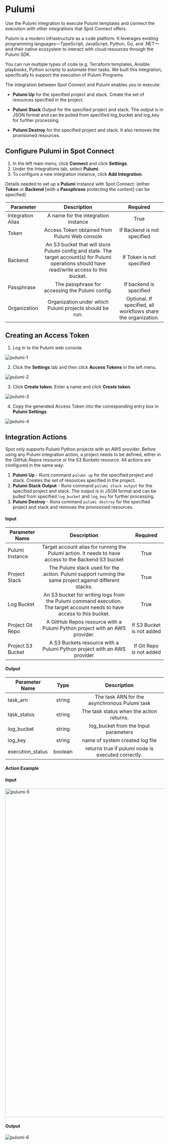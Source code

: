 # Pulumi

Use the Pulumi integration to execute Pulumi templates and connect the execution with other integrations that Spot Connect offers. 

Pulumi is a modern infrastructure as a code platform. It leverages existing programming languages—TypeScript, JavaScript, Python, Go, and .NET—and their native ecosystem to interact with cloud resources through the Pulumi SDK. 

You can run multiple types of code (e.g. Terraform templates, Ansible playbooks, Python scripts) to automate their tasks. We built this integration, specifically to support the execution of Pulumi Programs. 

The integration between Spot Connect and Pulumi enables you to execute: 

* **Pulumi Up** for the specified project and stack. Create the set of resources specified in the project. 

* **Pulumi Stack** Output for the specified project and stack. The output is in JSON format and can be pulled from specified log_bucket and log_key for further processing. 

* **Pulumi Destroy** for the specified project and stack. It also removes the provisioned resources. 

## Configure Pulumi in Spot Connect 

1. In the left main menu, click **Connect** and click **Settings**.  
2. Under the Integrations tab, select **Pulumi**. 
3. To configure a new integration instance, click **Add Integration**.  

Details needed to set up a **Pulumi** instance with Spot Connect: (either **Token** or **Backend** [with a **Passphrase** protecting the content] can be specified) 
 
 
|       Parameter         |                                                                        Description                                                                   |                                Required                            |
|-------------------------|:----------------------------------------------------------------------------------------------------------------------------------------------------:|:------------------------------------------------------------------:|
|      Integration Alias  |     A name for the integration instance                                                                                                              |     True                                                           |
|      Token              |     Access Token obtained from Pulumi Web console                                                                                                    |     If Backend is not specified                                    |
|      Backend            |     An S3 bucket that will store Pulumi config and state. The target account(s) for Pulumi operations should have read/write access to this bucket.  |     If Token is not specified                                      |
|      Passphrase         |     The passphrase for accessing the Pulumi config.                                                                                                  |     If backend is specified                                        |
|      Organization       |     Organization under which Pulumi projects should be run.                                                                                          |     Optional. If specified, all workflows share the organization.  |

## Creating an Access Token 

1. Log in to the Pulumi web console.  

![pulumi-1](https://github.com/spotinst/help/assets/106514736/5f4856b5-aa31-4407-94b0-a52ae2524f19)

2. Click the **Settings** tab and then click **Access Tokens** in the left menu.   

![pulumi-2](https://github.com/spotinst/help/assets/106514736/824ce9dc-68a4-4063-821c-d91bd1f9176b)

3. Click **Create token**. Enter a name and click **Create token**. 

![pulumi-3](https://github.com/spotinst/help/assets/106514736/bd00ef54-c2e3-4a97-9ff1-00f8b5adef36)

4. Copy the generated Access Token into the corresponding entry box in **Pulumi Settings**. 

![pulumi-4](https://github.com/spotinst/help/assets/106514736/1983ad25-5665-4b4a-bd4e-99f6852cdf22)

## Integration Actions 

Spot only supports Pulumi Python projects with an AWS provider. Before using any Pulumi integration action, a project needs to be defined, either in the GitHub Repos resource or the S3 Buckets resource. All actions are configured in the same way: 

1. **Pulumi Up** - Runs command `pulumi up` for the specified project and stack. Creates the set of resources specified in the project. 
2. **Pulumi Stack Output** - Runs command `pulumi stack output` for the specified project and stack. The output is in JSON format and can be pulled from specified `log_bucket` and `log_key` for further processing. 
3. **Pulumi Destroy** - Runs command `pulumi destroy` for the specified project and stack and removes the provisioned resources. 

#### Input 

|       Parameter Name    |                                                            Description                                                        |              Required          |
|-------------------------|:-----------------------------------------------------------------------------------------------------------------------------:|:------------------------------:|
|      Pulumi Instance    |     Target account alias for running the Pulumi action. It needs to have access to the Backend S3 bucket                      |     True                       |
|      Project Stack      |     The Pulumi stack used for the action. Pulumi support running the same project against different stacks.                   |     True                       |
|      Log Bucket         |     An S3 bucket for writing logs from the Pulumi command execution. The target account needs to have access to this bucket.  |     True                       |
|      Project Git Repo   |     A GitHub Repos resource with a Pulumi Python project with an AWS provider.                                                |     If S3 Bucket is not added  |
|      Project S3 Bucket  |     A S3 Buckets resource with a Pulumi Python project with an AWS provider                                                   |     If Git Repo is not added   |
#### Output 

|       Parameter Name   |       Type   |                         Description                     |
|------------------------|:------------:|:-------------------------------------------------------:|
|      task_arn          |     string   |     The task ARN for the asynchronous Pulumi task       |
|      task_status       |     string   |     The task status when the action returns.            |
|      log_bucket        |     string   |     log_bucket from the Input parameters                |
|      log_key           |     string   |     name of system created log file                     |
|      execution_status  |     boolean  |     returns true if pulumi node is executed correctly.  |

#### Action Example 

#### Input 
 
<img width="1044" alt="pulumi-5" src="https://github.com/spotinst/help/assets/106514736/d8312f30-5dad-4b3d-be64-61048aa95083">

#### Output 

![pulumi-6](https://github.com/spotinst/help/assets/106514736/f172ea48-8909-45a7-a59a-38f2473ea1b0)


 
